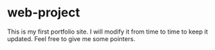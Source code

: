 # web-project
This is my first portfolio site. I will modify it from time to time to keep it updated.
Feel free to give me some pointers.
